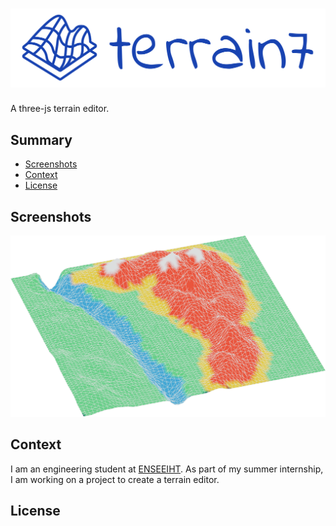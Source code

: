 <!-- omit in toc -->
# ![logo](docs/assets/logo/banner.png)

A three-js terrain editor.

<!-- omit in toc -->
## Summary

- [Screenshots](#screenshots)
- [Context](#context)
- [License](#license)

## Screenshots

<p align="center">
  <img src="docs/assets/screenshots/screenshot-22-07-25.png" />
</p>

## Context

I am an engineering student at [ENSEEIHT](https://www.enseeiht.fr/fr/index.html).
As part of my summer internship, I am working on a project to create a terrain editor.

## License
